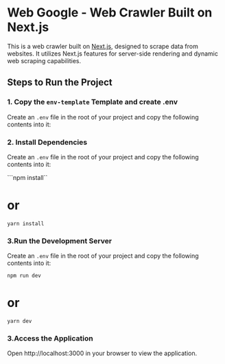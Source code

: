 # Web Google - Web Crawler Built on Next.js

This is a web crawler built on [Next.js](https://nextjs.org), designed to scrape data from websites. It utilizes Next.js features for server-side rendering and dynamic web scraping capabilities.

## Steps to Run the Project

### 1. Copy the `env-template` Template and create .env

Create an `.env` file in the root of your project and copy the following contents into it:




### 2. Install Dependencies

Create an `.env` file in the root of your project and copy the following contents into it:

```npm install``
# or
```yarn install```


### 3.Run the Development Server

Create an `.env` file in the root of your project and copy the following contents into it:

```npm run dev```
# or
```yarn dev```


### 3.Access the Application

Open http://localhost:3000 in your browser to view the application.


